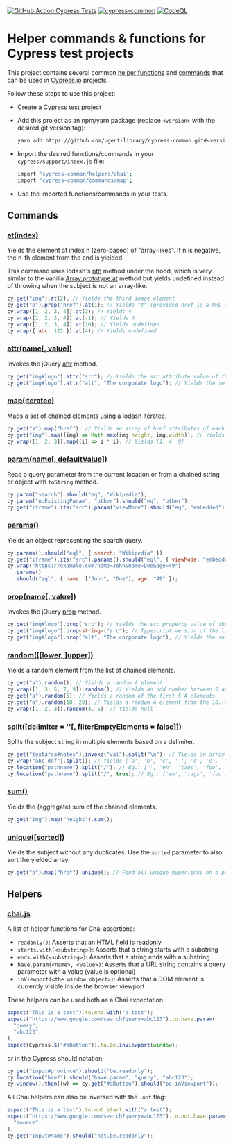 [![GitHub Action Cypress Tests](https://github.com/ugent-library/cypress-common/actions/workflows/main.yml/badge.svg)](https://github.com/ugent-library/cypress-common/actions/workflows/main.yml)
[![cypress-common](https://img.shields.io/endpoint?url=https://dashboard.cypress.io/badge/simple/dkufj2&style=flat&logo=cypress)](https://dashboard.cypress.io/projects/dkufj2/runs)
[![CodeQL](https://github.com/ugent-library/cypress-common/workflows/CodeQL/badge.svg)](https://github.com/ugent-library/cypress-common/actions/workflows/codeql-analysis.yml)

# Helper commands & functions for Cypress test projects

This project contains several common [helper functions](helpers/) and [commands](commands/) that can be used in [Cypress.io](https://cypress.io) projects.

Follow these steps to use this project:

- Create a Cypress test project
- Add this project as an npm/yarn package (replace `<version>` with the desired git version tag):

  ```sh
  yarn add https://github.com/ugent-library/cypress-common.git#<version>
  ```

- Import the desired functions/commands in your `cypress/support/index.js` file:

  ```sh
  import 'cypress-common/helpers/chai';
  import 'cypress-common/commands/map';
  ```

- Use the imported functions/commands in your tests.

## Commands

### [at(index)](commands/at.js)

Yields the element at index n (zero-based) of "array-likes". If n is negative, the n-th element from the end is yielded.

This command uses lodash's [nth](https://lodash.com/docs#nth) method under the hood, which is very similar to the vanilla [Array.prototype.at](https://developer.mozilla.org/en-US/docs/Web/JavaScript/Reference/Global_Objects/Array/at) method but yields undefined instead of throwing when the subject is not an array-like.

```js
cy.get("img").at(2); // Yields the third image element
cy.get("a").prop("href").at(1); // Yields "t" (provided href is a URL that starts with "http")
cy.wrap([1, 2, 3, 4]).at(3); // Yields 4
cy.wrap([1, 2, 3, 4]).at(-1); // Yields 4
cy.wrap([1, 2, 3, 4]).at(10); // Yields undefined
cy.wrap({ abc: 123 }).at(4); // Yields undefined
```

### [attr(name[, value])](commands/attr.js)

Invokes the jQuery [attr](https://api.jquery.com/attr/) method.

```js
cy.get("img#logo").attr("src"); // Yields the src attribute value of the selected IMG
cy.get("img#logo").attr("alt", "The corporate logo"); // Yields the selected IMG component
```

### [map(iteratee)](commands/map.js)

Maps a set of chained elements using a lodash iteratee.

```js
cy.get("a").map("href"); // Yields an array of href attributes of each A-tag
cy.get("img").map((img) => Math.max(img.height, img.width)); // Yields the maximum side size for each IMG-tag
cy.wrap([1, 2, 3]).map((i) => i * i); // Yields [1, 4, 9]
```

### [param(name[, defaultValue])](commands/param.js)

Read a query parameter from the current location or from a chained string or object with `toString` method.

```js
cy.param("search").should("eq", "Wikipedia");
cy.param("noExistingParam", "other").should("eq", "other");
cy.get("iframe").its("src").param("viewMode").should("eq", "embedded");
```

### [params()](commands/params.js)

Yields an object representing the search query.

```js
cy.params().should("eql", { search: "Wikipedia" });
cy.get("iframe").its("src").params().should("eql", { viewMode: "embedded" });
cy.wrap("https://example.com?name=John&name=Doe&age=49")
  .params()
  .should("eql", { name: ["John", "Doe"], age: "49" });
```

### [prop(name[, value])](commands/prop.js)

Invokes the jQuery [prop](https://api.jquery.com/prop/) method.

```ts
cy.get("img#logo").prop("src"); // Yields the src property value of the selected IMG
cy.get("img#logo").prop<string>("src"); // Typescript version of the line above
cy.get("img#logo").prop("alt", "The corporate logo"); // Yields the selected IMG component
```

### [random([[lower, ]upper])](commands/random.js)

Yields a random element from the list of chained elements.

```js
cy.get("a").random(); // Yields a random A element
cy.wrap([1, 3, 5, 7, 9]).random(); // Yields an odd number between 0 and 10
cy.get("a").random(5); // Yields a random of the first 5 A elements
cy.get("a").random(10, 20); // Yields a random A element from the 10..20 range
cy.wrap([1, 2, 3]).random(4, 5); // Yields null
```

### [split([delimiter = ''[, filterEmptyElements = false]])](commands/split.js)

Splits the subject string in multiple elements based on a delimiter.

```js
cy.get("textarea#notes").invoke("val").split("\n"); // Yields an array of lines of a selected TEXTAREA
cy.wrap("abc def").split(); // Yields ['a', 'b', 'c', ' ', 'd', 'e', 'f']
cy.location("pathname").split("/"); // Eg.: ['', 'en', 'tags', 'foo', 'bar', '']
cy.location("pathname").split("/", true); // Eg.: ['en', 'tags', 'foo', 'bar']
```

### [sum()](commands/sum.js)

Yields the (aggregate) sum of the chained elements.

```js
cy.get("img").map("height").sum();
```

### [unique([sorted])](commands/sorted.js)

Yields the subject without any duplicates. Use the `sorted` parameter to also sort the yielded array.

```js
cy.get("a").map("href").unique(); // Find all unique hyperlinks on a page
```

## Helpers

### [chai.js](helpers/chai.js)

A list of helper functions for Chai assertions:

- `readonly()`: Asserts that an HTML field is readonly
- `starts.with(<substring>)`: Asserts that a string starts with a substring
- `ends.with(<substring>)`: Asserts that a string ends with a substring
- `have.param(<name>, <value>)`: Asserts that a URL string contains a query parameter with a value (value is optional)
- `inViewport(<the window object>)`: Asserts that a DOM element is currently visible inside the browser viewport

These helpers can be used both as a Chai expectation:

```js
expect("This is a test").to.end.with("a test");
expect("https://www.google.com/search?query=abc123").to.have.param(
  "query",
  "abc123"
);
expect(Cypress.$("#aButton")).to.be.inViewport(window);
```

or in the Cypress should notation:

```js
cy.get("input#province").should("be.readonly");
cy.location("href").should("have.param", "query", "abc123");
cy.window().then((w) => cy.get("#aButton").should("be.inViewport"));
```

All Chai helpers can also be inversed with the `.not` flag:

```js
expect("This is a test").to.not.start.with("a test");
expect("https://www.google.com/search?query=abc123").to.not.have.param(
  "source"
);
cy.get("input#name").should("not.be.readonly");
```
